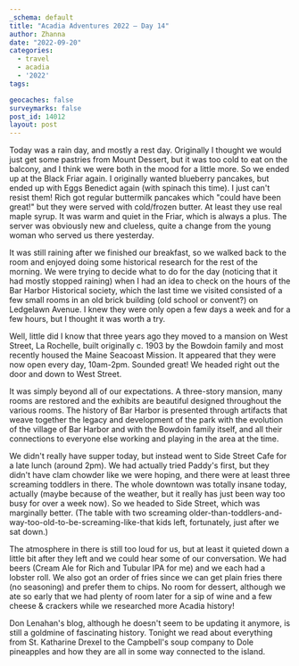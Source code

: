 ```yaml
---
_schema: default
title: "Acadia Adventures 2022 – Day 14"
author: Zhanna
date: "2022-09-20"
categories: 
  - travel
  - acadia
  - '2022'
tags:

geocaches: false
surveymarks: false
post_id: 14012
layout: post  
---
```


Today was a rain day, and mostly a rest day. Originally I thought we would just get some pastries from Mount Dessert, but it was too cold to eat on the balcony, and I think we were both in the mood for a little more. So we ended up at the Black Friar again. I originally wanted blueberry pancakes, but ended up with Eggs Benedict again (with spinach this time). I just can't resist them! Rich got regular buttermilk pancakes which "could have been great!" but they were served with cold/frozen butter. At least they use real maple syrup. It was warm and quiet in the Friar, which is always a plus. The server was obviously new and clueless, quite a change from the young woman who served us there yesterday.

It was still raining after we finished our breakfast, so we walked back to the room and enjoyed doing some historical research for the rest of the morning. We were trying to decide what to do for the day (noticing that it had mostly stopped raining) when I had an idea to check on the hours of the Bar Harbor Historical society, which the last time we visited consisted of a few small rooms in an old brick building (old school or convent?) on Ledgelawn Avenue. I knew they were only open a few days a week and for a few hours, but I thought it was worth a try. 

Well, little did I know that three years ago they moved to a mansion on West Street, La Rochelle, built originally c. 1903 by the Bowdoin family and most recently housed the Maine Seacoast Mission. It appeared that they were now open every day, 10am-2pm. Sounded great! We headed right out the door and down to West Street.

It was simply beyond all of our expectations. A three-story mansion, many rooms are restored and the exhibits are beautiful designed throughout the various rooms. The history of Bar Harbor is presented through artifacts that weave together the legacy and development of the park with the evolution of the village of Bar Harbor and with the Bowdoin family itself, and all their connections to everyone else working and playing in the area at the time. 

We didn't really have supper today, but instead went to Side Street Cafe for a late lunch (around 2pm). We had actually tried Paddy's first, but they didn't have clam chowder like we were hoping, and there were at least three screaming toddlers in there. The whole downtown was totally insane today, actually (maybe because of the weather, but it really has just been way too busy for over a week now). So we headed to Side Street, which was marginally better. (The table with two screaming older-than-toddlers-and-way-too-old-to-be-screaming-like-that kids left, fortunately, just after we sat down.) 

The atmosphere in there is still too loud for us, but at least it quieted down a little bit after they left and we could hear some of our conversation.  We had beers (Cream Ale for Rich and Tubular IPA for me) and we each had a lobster roll. We also got an order of fries since we can get plain fries there (no seasoning) and prefer them to chips. No room for dessert, although we ate so early that we had plenty of room later for a sip of wine and a few cheese & crackers while we researched more Acadia history! 

Don Lenahan's blog, although he doesn't seem to be updating it anymore, is still a goldmine of fascinating history. Tonight we read about everything from St. Katharine Drexel to the Campbell's soup company to Dole pineapples and how they are all in some way connected to the island. 